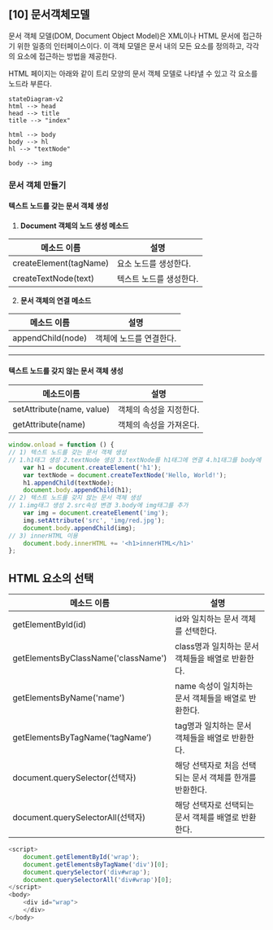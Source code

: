 ## [10] 문서객체모델

문서 객체 모델(DOM, Document Object Model)은 XML이나 HTML 문서에 접근하기 위한 일종의 인터페이스이다. 이 객체 모델은 문서 내의 모든 요소를 정의하고, 각각의 요소에 접근하는 방법을 제공한다.

HTML 페이지는 아래와 같이 트리 모양의 문서 객체 모델로 나타낼 수 있고 각 요소를 노드라 부른다.

```mermaid
stateDiagram-v2
html --> head
head --> title
title --> "index"

html --> body
body --> hl
hl --> "textNode"

body --> img
```

### 문서 객체 만들기

#### 텍스트 노드를 갖는 문서 객체 생성

1. **Document 객체의 노드 생성 메소드**

| 메소드 이름            | 설명                    |
| ---------------------- | ----------------------- |
| createElement(tagName) | 요소 노드를 생성한다.   |
| createTextNode(text)   | 텍스트 노드를 생성한다. |

2. **문서 객체의 연결 메소드**

| 메소드 이름       | 설명                    |
| ----------------- | ----------------------- |
| appendChild(node) | 객체에 노드를 연결한다. |

----

#### 텍스트 노드를 갖지 않는 문서 객체 생성

| 메소드이름                | 설명                    |
| ------------------------- | ----------------------- |
| setAttribute(name, value) | 객체의 속성을 지정한다. |
| getAttribute(name)        | 객체의 속성을 가져온다. |



```javascript
window.onload = function () {
// 1) 텍스트 노드를 갖는 문서 객체 생성
// 1.h1태그 생성 2.textNode 생성 3.textNode를 h1태그에 연결 4.h1태그를 body에 추가
    var h1 = document.createElement('h1');
    var textNode = document.createTextNode('Hello, World!');
    h1.appendChild(textNode);
    document.body.appendChild(h1);
// 2) 텍스트 노드를 갖지 않는 문서 객체 생성
// 1.img태그 생성 2.src속성 변경 3.body에 img태그를 추가
    var img = document.createElement('img');
    img.setAttribute('src', 'img/red.jpg');
    document.body.appendChild(img);
// 3) innerHTML 이용
    document.body.innerHTML += '<h1>innerHTML</h1>'
};
```



## HTML 요소의 선택

| 메소드 이름                         | 설명                                                     |
| ----------------------------------- | -------------------------------------------------------- |
| getElementById(id)                  | id와 일치하는 문서 객체를 선택한다.                      |
| getElementsByClassName('className') | class명과 일치하는 문서 객체들을 배열로 반환한다.        |
| getElementsByName('name')           | name 속성이 일치하는 문서 객체들을 배열로 반환한다.      |
| getElementsByTagName(‘tagName’)     | tag명과 일치하는 문서 객체들을 배열로 반환한다.          |
| document.querySelector(선택자)      | 해당 선택자로 처음 선택되는 문서 객체를 한개를 반환한다. |
| document.querySelectorAll(선택자)   | 해당 선택자로 선택되는 문서 객체를 배열로 반환한다.      |

```javascript
<script>
    document.getElementById('wrap');
    document.getElementsByTagName('div')[0];
    document.querySelector('div#wrap');
    document.querySelectorAll('div#wrap')[0];
</script>
<body>
    <div id="wrap">
    </div>
</body>
```

